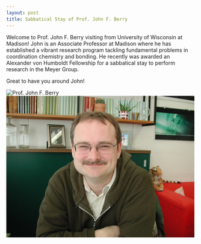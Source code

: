```yaml
---
layout: post
title: Sabbatical Stay of Prof. John F. Berry
---
```


Welcome to Prof. John F. Berry visiting from University of Wisconsin at Madison! 
John is an Associate Professor at Madison where he has established a vibrant research program tackling fundamental problems in coordination chemistry and bonding. 
He recently was awarded an Alexander von Humboldt Fellowship for a sabbatical stay to perform research in the Meyer Group.

Great to have you around John!

![Prof. John F. Berry](img/ohnBerry_website_1.jpg)
![Prof. John F. Berry](img/JohnBerry_website_2.jpg)